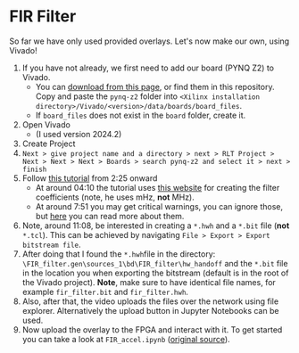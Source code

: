 #  FIR Filter

So far we have only used provided overlays. Let's now make our own, using Vivado!

1. If you have not already, we first need to add our board (PYNQ Z2) to Vivado.
    - You can [download from this page](https://www.tulembedded.com/FPGA/ProductsPYNQ-Z2.html#:~:text=Z2%20Board%20File), or find them in this repository. Copy and paste the `pynq-z2` folder into `<Xilinx installation directory>/Vivado/<version>/data/boards/board_files`. 
    - If `board_files` does not exist in the `board` folder, create it.
1. Open Vivado
    - (I used version 2024.2)
1. Create Project
1. `Next > give project name and a directory > next > RLT Project > Next > Next > Next > Boards > search pynq-z2 and select it > next > finish`
1. Follow [this tutorial](https://youtu.be/PwG037LuNvA?si=_ieIkane3-Y2PiZm&t=145) from 2:25 onward
    - At around 04:10 the tutorial uses [this website](http://t-filter.engineerjs.com/) for creating the filter coefficients (note, he uses mHz, **not** MHz).
    - At around 7:51 you may get critical warnings, you can ignore those, but [here](https://forum.digilent.com/topic/21356-getting-warnings-while-creating-vivado-project-with-zynq-boards/) you can read more about them.
1. Note, around 11:08, be interested in creating a `*.hwh` and a `*.bit` file (**not** `*.tcl`). This can be achieved by navigating `File > Export > Export bitstream file`.
1. After doing that I found the `*.hwh`file in the directory: `\FIR_filter.gen\sources_1\bd\FIR_filter\hw_handoff` and the `*.bit` file in the location you when exporting the bitstream (default is in the root of the Vivado project). **Note**, make sure to have identical file names, for example `fir_filter.bit` and `fir_filter.hwh`.
1. Also, after that, the video uploads the files over the network using file explorer. Alternatively the upload button in Jupyter Notebooks can be used.
1. Now upload the overlay to the FPGA and interact with it. To get started you can take a look at `FIR_accel.ipynb`  ([original source](https://github.com/soheilbh/fir_accel_pynq/tree/main)).
